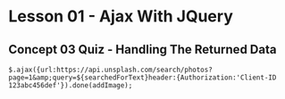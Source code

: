 # Lesson 01 - Ajax With JQuery

## Concept 03 Quiz - Handling The Returned Data
`$.ajax({url:https://api.unsplash.com/search/photos?page=1&amp;query=${searchedForText}header:{Authorization:'Client-ID 123abc456def'}).done(addImage);`

